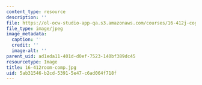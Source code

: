 ```yaml
---
content_type: resource
description: ''
file: https://ol-ocw-studio-app-qa.s3.amazonaws.com/courses/16-412j-cognitive-robotics-spring-2016/5ab31546b2cd53915e47c6ad064f718f_16-412room-comp.jpg
file_type: image/jpeg
image_metadata:
  caption: ''
  credit: ''
  image-alt: ''
parent_uid: ad1eda11-401d-d0ef-7523-140bf389dc45
resourcetype: Image
title: 16-412room-comp.jpg
uid: 5ab31546-b2cd-5391-5e47-c6ad064f718f
---
```

